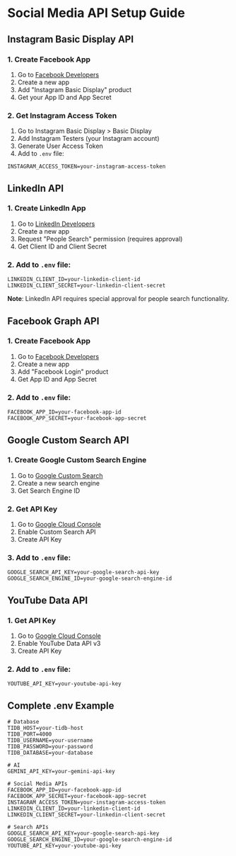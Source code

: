 # Social Media API Setup Guide

## Instagram Basic Display API

### 1. Create Facebook App
1. Go to [Facebook Developers](https://developers.facebook.com/)
2. Create a new app
3. Add "Instagram Basic Display" product
4. Get your App ID and App Secret

### 2. Get Instagram Access Token
1. Go to Instagram Basic Display > Basic Display
2. Add Instagram Testers (your Instagram account)
3. Generate User Access Token
4. Add to `.env` file:
```
INSTAGRAM_ACCESS_TOKEN=your-instagram-access-token
```

## LinkedIn API

### 1. Create LinkedIn App
1. Go to [LinkedIn Developers](https://www.linkedin.com/developers/)
2. Create a new app
3. Request "People Search" permission (requires approval)
4. Get Client ID and Client Secret

### 2. Add to `.env` file:
```
LINKEDIN_CLIENT_ID=your-linkedin-client-id
LINKEDIN_CLIENT_SECRET=your-linkedin-client-secret
```

**Note**: LinkedIn API requires special approval for people search functionality.

## Facebook Graph API

### 1. Create Facebook App
1. Go to [Facebook Developers](https://developers.facebook.com/)
2. Create a new app
3. Add "Facebook Login" product
4. Get App ID and App Secret

### 2. Add to `.env` file:
```
FACEBOOK_APP_ID=your-facebook-app-id
FACEBOOK_APP_SECRET=your-facebook-app-secret
```

## Google Custom Search API

### 1. Create Google Custom Search Engine
1. Go to [Google Custom Search](https://cse.google.com/)
2. Create a new search engine
3. Get Search Engine ID

### 2. Get API Key
1. Go to [Google Cloud Console](https://console.cloud.google.com/)
2. Enable Custom Search API
3. Create API Key

### 3. Add to `.env` file:
```
GOOGLE_SEARCH_API_KEY=your-google-search-api-key
GOOGLE_SEARCH_ENGINE_ID=your-google-search-engine-id
```

## YouTube Data API

### 1. Get API Key
1. Go to [Google Cloud Console](https://console.cloud.google.com/)
2. Enable YouTube Data API v3
3. Create API Key

### 2. Add to `.env` file:
```
YOUTUBE_API_KEY=your-youtube-api-key
```

## Complete .env Example

```env
# Database
TIDB_HOST=your-tidb-host
TIDB_PORT=4000
TIDB_USERNAME=your-username
TIDB_PASSWORD=your-password
TIDB_DATABASE=your-database

# AI
GEMINI_API_KEY=your-gemini-api-key

# Social Media APIs
FACEBOOK_APP_ID=your-facebook-app-id
FACEBOOK_APP_SECRET=your-facebook-app-secret
INSTAGRAM_ACCESS_TOKEN=your-instagram-access-token
LINKEDIN_CLIENT_ID=your-linkedin-client-id
LINKEDIN_CLIENT_SECRET=your-linkedin-client-secret

# Search APIs
GOOGLE_SEARCH_API_KEY=your-google-search-api-key
GOOGLE_SEARCH_ENGINE_ID=your-google-search-engine-id
YOUTUBE_API_KEY=your-youtube-api-key
```
